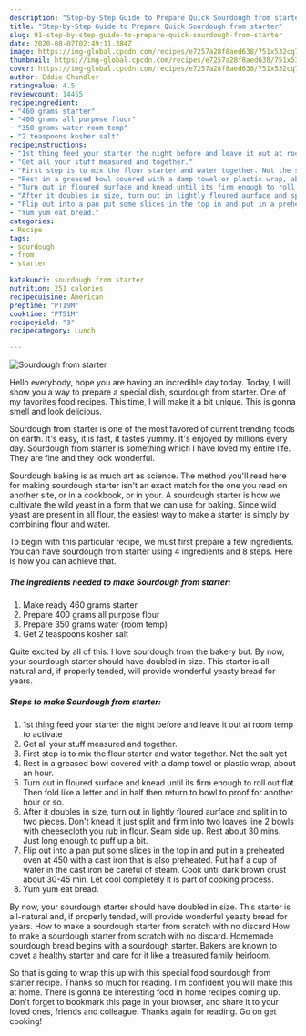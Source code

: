 ```yaml
---
description: "Step-by-Step Guide to Prepare Quick Sourdough from starter"
title: "Step-by-Step Guide to Prepare Quick Sourdough from starter"
slug: 91-step-by-step-guide-to-prepare-quick-sourdough-from-starter
date: 2020-08-07T02:49:11.384Z
image: https://img-global.cpcdn.com/recipes/e7257a28f8aed638/751x532cq70/sourdough-from-starter-recipe-main-photo.jpg
thumbnail: https://img-global.cpcdn.com/recipes/e7257a28f8aed638/751x532cq70/sourdough-from-starter-recipe-main-photo.jpg
cover: https://img-global.cpcdn.com/recipes/e7257a28f8aed638/751x532cq70/sourdough-from-starter-recipe-main-photo.jpg
author: Eddie Chandler
ratingvalue: 4.5
reviewcount: 14455
recipeingredient:
- "460 grams starter"
- "400 grams all purpose flour"
- "350 grams water room temp"
- "2 teaspoons kosher salt"
recipeinstructions:
- "1st thing feed your starter the night before and leave it out at room temp to activate"
- "Get all your stuff measured and together."
- "First step is to mix the flour starter and water together. Not the salt yet"
- "Rest in a greased bowl covered with a damp towel or plastic wrap, about an hour."
- "Turn out in floured surface and knead until its firm enough to roll out flat. Then fold like a letter and in half then return to bowl to proof for another hour or so."
- "After it doubles in size, turn out in lightly floured aurface and split in to two pieces. Don&#39;t knead it just split and firm into two loaves line 2 bowls with cheesecloth you rub in flour. Seam side up. Rest about 30 mins. Just long enough to puff up a bit."
- "Flip out into a pan put some slices in the top in and put in a preheated oven at 450 with a cast iron that is also preheated. Put half a cup of water in the cast iron be careful of steam. Cook until dark brown crust about 30-45 min. Let cool completely it is part of cooking process."
- "Yum yum eat bread."
categories:
- Recipe
tags:
- sourdough
- from
- starter

katakunci: sourdough from starter 
nutrition: 251 calories
recipecuisine: American
preptime: "PT19M"
cooktime: "PT51M"
recipeyield: "3"
recipecategory: Lunch

---
```



![Sourdough from starter](https://img-global.cpcdn.com/recipes/e7257a28f8aed638/751x532cq70/sourdough-from-starter-recipe-main-photo.jpg)

Hello everybody, hope you are having an incredible day today. Today, I will show you a way to prepare a special dish, sourdough from starter. One of my favorites food recipes. This time, I will make it a bit unique. This is gonna smell and look delicious.

Sourdough from starter is one of the most favored of current trending foods on earth. It's easy, it is fast, it tastes yummy. It's enjoyed by millions every day. Sourdough from starter is something which I have loved my entire life. They are fine and they look wonderful.

Sourdough baking is as much art as science. The method you&#39;ll read here for making sourdough starter isn&#39;t an exact match for the one you read on another site, or in a cookbook, or in your. A sourdough starter is how we cultivate the wild yeast in a form that we can use for baking. Since wild yeast are present in all flour, the easiest way to make a starter is simply by combining flour and water.


To begin with this particular recipe, we must first prepare a few ingredients. You can have sourdough from starter using 4 ingredients and 8 steps. Here is how you can achieve that.

<!--inarticleads1-->

##### The ingredients needed to make Sourdough from starter:

1. Make ready 460 grams starter
1. Prepare 400 grams all purpose flour
1. Prepare 350 grams water (room temp)
1. Get 2 teaspoons kosher salt


Quite excited by all of this. I love sourdough from the bakery but. By now, your sourdough starter should have doubled in size. This starter is all-natural and, if properly tended, will provide wonderful yeasty bread for years. 

<!--inarticleads2-->

##### Steps to make Sourdough from starter:

1. 1st thing feed your starter the night before and leave it out at room temp to activate
1. Get all your stuff measured and together.
1. First step is to mix the flour starter and water together. Not the salt yet
1. Rest in a greased bowl covered with a damp towel or plastic wrap, about an hour.
1. Turn out in floured surface and knead until its firm enough to roll out flat. Then fold like a letter and in half then return to bowl to proof for another hour or so.
1. After it doubles in size, turn out in lightly floured aurface and split in to two pieces. Don&#39;t knead it just split and firm into two loaves line 2 bowls with cheesecloth you rub in flour. Seam side up. Rest about 30 mins. Just long enough to puff up a bit.
1. Flip out into a pan put some slices in the top in and put in a preheated oven at 450 with a cast iron that is also preheated. Put half a cup of water in the cast iron be careful of steam. Cook until dark brown crust about 30-45 min. Let cool completely it is part of cooking process.
1. Yum yum eat bread.


By now, your sourdough starter should have doubled in size. This starter is all-natural and, if properly tended, will provide wonderful yeasty bread for years. How to make a sourdough starter from scratch with no discard How to make a sourdough starter from scratch with no discard. Homemade sourdough bread begins with a sourdough starter. Bakers are known to covet a healthy starter and care for it like a treasured family heirloom. 

So that is going to wrap this up with this special food sourdough from starter recipe. Thanks so much for reading. I'm confident you will make this at home. There is gonna be interesting food in home recipes coming up. Don't forget to bookmark this page in your browser, and share it to your loved ones, friends and colleague. Thanks again for reading. Go on get cooking!
